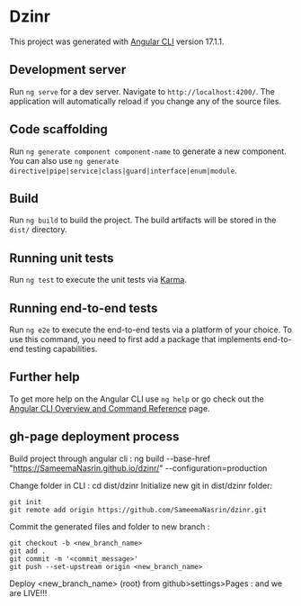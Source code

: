 # Dzinr

This project was generated with [Angular CLI](https://github.com/angular/angular-cli) version 17.1.1.

## Development server

Run `ng serve` for a dev server. Navigate to `http://localhost:4200/`. The application will automatically reload if you change any of the source files.

## Code scaffolding

Run `ng generate component component-name` to generate a new component. You can also use `ng generate directive|pipe|service|class|guard|interface|enum|module`.

## Build

Run `ng build` to build the project. The build artifacts will be stored in the `dist/` directory.

## Running unit tests

Run `ng test` to execute the unit tests via [Karma](https://karma-runner.github.io).

## Running end-to-end tests

Run `ng e2e` to execute the end-to-end tests via a platform of your choice. To use this command, you need to first add a package that implements end-to-end testing capabilities.

## Further help

To get more help on the Angular CLI use `ng help` or go check out the [Angular CLI Overview and Command Reference](https://angular.io/cli) page.


## gh-page deployment process
Build project through angular cli : ng build --base-href "https://SameemaNasrin.github.io/dzinr/" --configuration=production


Change folder in CLI : cd dist/dzinr
Initialize new git in dist/dzinr folder:

    git init
    git remote add origin https://github.com/SameemaNasrin/dzinr.git
    
Commit the generated files and folder to new branch : 

    git checkout -b <new_branch_name>
    git add .
    git commit -m '<commit_message>'
    git push --set-upstream origin <new_branch_name>

                                                      
Deploy <new_branch_name> (root) from github>settings>Pages : and we are LIVE!!!
                                              


                                         


